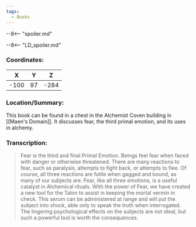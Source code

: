 ```yaml
---
tags:
  - Books
---
```


--8<-- "spoiler.md"

--8<-- "LD_spoiler.md"

### Coordinates:
| **X** | **Y**| **Z** |
|:-----:|:----:|:-----:|
|-100  |97   |-284  |

### Location/Summary:
This book can be found in a chest in the Alchemist Coven building in [[Maen's Domain]]. It discusses fear, the third primal emotion, and its uses in alchemy.

### Transcription:
> Fear is the third and final Primal Emotion. Beings feel fear when faced with danger or otherwise threatened. There are many reactions to fear, such as paralysis, attempts to fight back, or attempts to flee. Of course, all three reactions are futile when gagged and bound, as many of our subjects are. Fear, like all three emotions, is a useful catalyst in Alchemical rituals. With the power of Fear, we have created a new tool for the Talon to assist in keeping the mortal vermin in check. This serum can be administered at range and will put the subject into shock, able only to speak the truth when interrogated. The lingering psychological effects on the subjects are not ideal, but such a powerful tool is worth the consequences.
